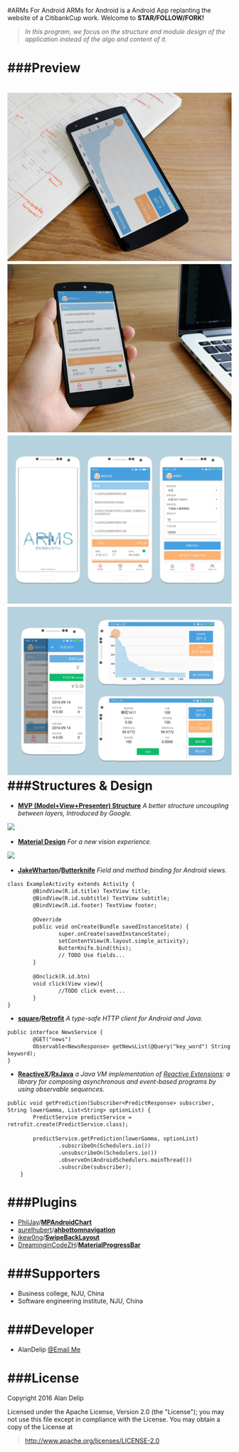 #ARMs For Android
ARMs for Android is a Android App replanting the website of a CitibankCup work.  Welcome to <b>STAR/FOLLOW/FORK!</b>

>*In this program, we focus on the structure and module design of the application instead of the algo and content of it.*

###Preview
==========
![](https://github.com/AlanDelip/ARMs/blob/master/img/promotion_1_small.png)
![](https://github.com/AlanDelip/ARMs/blob/master/img/promotion_2_small.png)
![](https://github.com/AlanDelip/ARMs/blob/master/img/promotion1.png)
![](https://github.com/AlanDelip/ARMs/blob/master/img/promotion2.png)
###Structures & Design
==========
 - <b>**[MVP (Model+View+Presenter) Structure](https://github.com/googlesamples/android-architecture)**</b>
*A better structure uncoupling between layers, Introduced by Google.*

![](http://upload-images.jianshu.io/upload_images/3072566-d6a0f682aa1e7e1d.png?imageMogr2/auto-orient/strip%7CimageView2/2/w/1240)
 - <b>[Material Design](http://www.google.com/design/spec/material-design/)</b> 
*For a new vision experience.*

![](http://upload-images.jianshu.io/upload_images/3072566-8edf225ef0bfdbc3.png?imageMogr2/auto-orient/strip%7CimageView2/2/w/1240)
 - <b>[JakeWharton](https://github.com/JakeWharton)/**[Butterknife](https://github.com/JakeWharton/butterknife)**</b>
*Field and method binding for Android views.*
```
class ExampleActivity extends Activity { 
        @BindView(R.id.title) TextView title; 
        @BindView(R.id.subtitle) TextView subtitle;
        @BindView(R.id.footer) TextView footer; 

        @Override 
        public void onCreate(Bundle savedInstanceState) { 
                super.onCreate(savedInstanceState);
                setContentView(R.layout.simple_activity);
                ButterKnife.bind(this); 
                // TODO Use fields... 
        }

        @Onclick(R.id.btn)
        void click(View view){
                //TODO click event...                
        }
}
```

 - <b>[square](https://github.com/square)/**[Retrofit](https://github.com/square/retrofit)**</b>
*A type-safe HTTP client for Android and Java.*
```
public interface NewsService {
        @GET("news")
        Observable<NewsResponse> getNewsList(@Query("key_word") String keyword);
}
```
 - <b>[ReactiveX](https://github.com/ReactiveX)/**[RxJava](https://github.com/ReactiveX/RxJava)**</b>
*a Java VM implementation of [Reactive Extensions](http://reactivex.io/): a library for composing asynchronous and event-based programs by using observable sequences.*
```
public void getPrediction(Subscriber<PredictResponse> subscriber, String lowerGamma, List<String> optionList) {
        PredictService predictService = retrofit.create(PredictService.class);

        predictService.getPrediction(lowerGamma, optionList)
                .subscribeOn(Schedulers.io())
                .unsubscribeOn(Schedulers.io())
                .observeOn(AndroidSchedulers.mainThread())
                .subscribe(subscriber);
    }
```
###Plugins
==========
- [PhilJay](https://github.com/PhilJay)/**[MPAndroidChart](https://github.com/PhilJay/MPAndroidChart)** 
- [aurelhubert](https://github.com/aurelhubert)/**[ahbottomnavigation](https://github.com/aurelhubert/ahbottomnavigation)**
- [ikew0ng](https://github.com/ikew0ng)/**[SwipeBackLayout](https://github.com/ikew0ng/SwipeBackLayout)**
- [DreaminginCodeZH](https://github.com/DreaminginCodeZH)/**[MaterialProgressBar](https://github.com/DreaminginCodeZH/MaterialProgressBar)**

###Supporters
==========
 - Business college, NJU, China
 - Software engineering institute, NJU, China

###Developer
==========
 - AlanDelip [@Email Me](mailto:141250164@smail.nju.edu.cn)

###License
==========
Copyright 2016 Alan Delip

Licensed under the Apache License, Version 2.0 (the "License"); you may not use this file except in compliance with the License. You may obtain a copy of the License at

>http://www.apache.org/licenses/LICENSE-2.0
